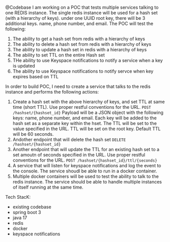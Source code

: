 @Codebase
I am working on a POC that tests multiple services talking to one REDIS instance.  The single redis instance will be used for a hash set (with a hierarchy of keys).  under one UUID root key, there will be 3 additional keys.  name, phone number, and email.  The POC will test the following:

1. The ability to get a hash set from redis with a hierarchy of keys
2. The ability to delete a hash set from redis with a hierarchy of keys
3. The ability to update a hash set in redis with a hierarchy of keys
4. The ability to set TTL on the entire Hash set
5. THe ability to use Keyspace notifications to notify a service when a key is updated
6. The ability to use Keyspace notifications to  notify servce when key expires based on TTL

In order to build POC, I need to create a service that talks to the redis instance and performs the following actions:

1. Create a hash set with the above hierarchy of keys, and set TTL at same time (short TTL).  Use proper restful conventions for the URL. `POST /hashset/{hashset_id}`  Payload will be a JSON object with the following keys: name, phone number, and email.  Each key will be added to the hash set as a separate key within the hset.  The TTL will be set to the value specified in the URL.  TTL will be set on the root key.  Default TTL will be 60 seconds.
2. Andother endpoint that will delete the hash set `DELETE /hashset/{hashset_id}`
3. Another endpoint that will update the TTL for an existing hash set to a set amoutn of seconds specified in the URL.  Use proper restful conventions for the URL. `POST /hashset/{hashset_id}/ttl/{seconds}`
4. A service that will listen for keyspace notifications and log the event to the console.  The service shoudl be able to run in a docker container.  
5. Multiple docker containers will be used to test the ability to talk to the redis instance.  The service should be able to handle multiple instances of itself running at the same time. 

Tech StacK:
* existing codebase
* spring boot 3
* java 17
* redis
* docker
* keyspace notifications
